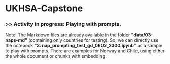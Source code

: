 # UKHSA-Capstone

### **>> Activity in progress: Playing with prompts.**

Note: The Markdown files are already available in the folder **"data/03-naps-md"** (containing only countries for testing). So, we can directly use the notebook **"3. nap_prompting_test_gd_0602_2300.ipynb"** as a sample to play with prompts. There are examples for Norway and Chile, using either the whole document or chunks with embedding.
